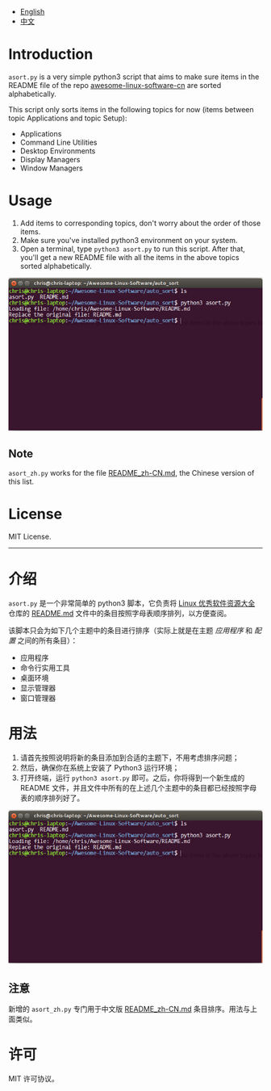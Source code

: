 - [English](#introduction)
- [中文](#介绍)

# Introduction
`asort.py` is a very simple python3 script that aims to make sure items in the README file of the repo [awesome-linux-software-cn](https://github.com/ChrisLeeGit/awesome-linux-software-cn) are sorted alphabetically. 

This script only sorts items in the following topics for now (items between topic Applications and topic Setup):
- Applications
- Command Line Utilities
- Desktop Environments
- Display Managers
- Window Managers

# Usage
1. Add items to corresponding topics, don't worry about the order of those items.
1. Make sure you've installed python3 environment on your system.
1. Open a terminal, type `python3 asort.py` to run this script. After that, you'll get a new README file with all the items in the above topics sorted alphabetically.

![test screenshot](./test.png)

## Note
`asort_zh.py` works for the file [README_zh-CN.md](https://github.com/VoLuong/Awesome-Linux-Software/blob/master/README_zh-CN.md), the Chinese version of this list.

# License
MIT License.

---------------------------------------------
# 介绍
`asort.py` 是一个非常简单的 python3 脚本，它负责将 [Linux 优秀软件资源大全](https://github.com/ChrisLeeGit/awesome-linux-software-cn) 仓库的 [README.md](https://github.com/ChrisLeeGit/awesome-linux-software-cn/blob/master/README.md) 文件中的条目按照字母表顺序排列，以方便查阅。

该脚本只会为如下几个主题中的条目进行排序（实际上就是在主题 *应用程序* 和 *配置* 之间的所有条目）：
- 应用程序
- 命令行实用工具
- 桌面环境
- 显示管理器
- 窗口管理器

# 用法
1. 请首先按照说明将新的条目添加到合适的主题下，不用考虑排序问题；
1. 然后，确保你在系统上安装了 Python3 运行环境；
1. 打开终端，运行 `python3 asort.py` 即可。之后，你将得到一个新生成的 README 文件，并且文件中所有的在上述几个主题中的条目都已经按照字母表的顺序排列好了。

![test 截图](./test.png)

## 注意
新增的 `asort_zh.py` 专门用于中文版 [README_zh-CN.md](https://github.com/VoLuong/Awesome-Linux-Software/blob/master/README_zh-CN.md) 条目排序。用法与上面类似。

# 许可
MIT 许可协议。

